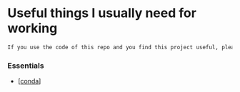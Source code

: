 # Useful things I usually need for working

```bash
If you use the code of this repo and you find this project useful, please consider to give a star ⭐!
```

### Essentials
- [[conda](https://github.com/guglielmocamporese/useful/blob/main/conda.md)]
